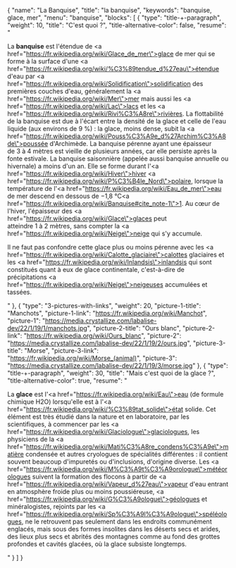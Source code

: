 {
  "name": "La Banquise",
  "title": "la banquise",
  "keywords": "banquise, glace, mer",
  "menu": "banquise",
  "blocks": [
    {
      "type": "title-+-paragraph",
      "weight": 10,
      "title": "C'est quoi ?",
      "title-alternative-color": false,
      "resume": "<p>La <strong>banquise</strong> est l&#039;étendue de <a href=\"https://fr.wikipedia.org/wiki/Glace_de_mer\">glace de mer</a> qui se forme à la surface d&#039;une <a href=\"https://fr.wikipedia.org/wiki/%C3%89tendue_d%27eau\">étendue d&#039;eau</a> par <a href=\"https://fr.wikipedia.org/wiki/Solidification\">solidification</a> des premières couches d&#039;eau, généralement la <a href=\"https://fr.wikipedia.org/wiki/Mer\">mer</a> mais aussi les <a href=\"https://fr.wikipedia.org/wiki/Lac\">lacs</a> et les <a href=\"https://fr.wikipedia.org/wiki/Rivi%C3%A8re\">rivières</a>. La flottabilité de la banquise est due à l&#039;écart entre la densité de la glace et celle de l&#039;eau liquide (aux environs de 9 %) : la glace, moins dense, subit la <a href=\"https://fr.wikipedia.org/wiki/Pouss%C3%A9e_d%27Archim%C3%A8de\">poussée d&#039;Archimède</a>. La banquise pérenne ayant une épaisseur de 3 à 4 mètres est vieille de plusieurs années, car elle persiste après la fonte estivale. La banquise saisonnière (appelée aussi banquise annuelle ou hivernale) a moins d&#039;un an. Elle se forme durant l&#039;<a href=\"https://fr.wikipedia.org/wiki/Hiver\">hiver</a> <a href=\"https://fr.wikipedia.org/wiki/P%C3%B4le_Nord\">polaire</a>, lorsque la température de l&#039;<a href=\"https://fr.wikipedia.org/wiki/Eau_de_mer\">eau de mer</a> descend en dessous de −1,8 °C<a href=\"https://fr.wikipedia.org/wiki/Banquise#cite_note-1\">1</a>. Au cœur de l&#039;hiver, l&#039;épaisseur des <a href=\"https://fr.wikipedia.org/wiki/Glace\">glaces</a> peut atteindre 1 à 2 mètres, sans compter la <a href=\"https://fr.wikipedia.org/wiki/Neige\">neige</a> qui s&#039;y accumule.</p><p>Il ne faut pas confondre cette glace plus ou moins pérenne avec les <a href=\"https://fr.wikipedia.org/wiki/Calotte_glaciaire\">calottes glaciaires</a> et les <a href=\"https://fr.wikipedia.org/wiki/Inlandsis\">inlandsis</a> qui sont constitués quant à eux de glace continentale, c&#039;est-à-dire de précipitations <a href=\"https://fr.wikipedia.org/wiki/Neige\">neigeuses</a> accumulées et tassées.</p>"
    },
    {
      "type": "3-pictures-with-links",
      "weight": 20,
      "picture-1-title": "Manchots",
      "picture-1-link": "https://fr.wikipedia.org/wiki/Manchot",
      "picture-1": "https://media.crystallize.com/labalise-dev/22/1/19/1/manchots.jpg",
      "picture-2-title": "Ours blanc",
      "picture-2-link": "https://fr.wikipedia.org/wiki/Ours_blanc",
      "picture-2": "https://media.crystallize.com/labalise-dev/22/1/19/2/ours.jpg",
      "picture-3-title": "Morse",
      "picture-3-link": "https://fr.wikipedia.org/wiki/Morse_(animal)",
      "picture-3": "https://media.crystallize.com/labalise-dev/22/1/19/3/morse.jpg"
    },
    {
      "type": "title-+-paragraph",
      "weight": 30,
      "title": "Mais c'est quoi de la glace ?",
      "title-alternative-color": true,
      "resume": "<p>La <strong>glace</strong> est l&#039;<a href=\"https://fr.wikipedia.org/wiki/Eau\">eau</a> (de formule chimique H2O) lorsqu&#039;elle est à l&#039;<a href=\"https://fr.wikipedia.org/wiki/%C3%89tat_solide\">état solide</a>. Cet élément est très étudié dans la nature et en laboratoire, par les scientifiques, à commencer par les <a href=\"https://fr.wikipedia.org/wiki/Glaciologue\">glaciologues</a>, les physiciens de la <a href=\"https://fr.wikipedia.org/wiki/Mati%C3%A8re_condens%C3%A9e\">matière condensée</a> et autres cryologues de spécialités différentes : il contient souvent beaucoup d&#039;impuretés ou d&#039;inclusions, d&#039;origine diverse. Les <a href=\"https://fr.wikipedia.org/wiki/M%C3%A9t%C3%A9orologue\">météorologues</a> suivent la formation des flocons à partir de <a href=\"https://fr.wikipedia.org/wiki/Vapeur_d%27eau\">vapeur d&#039;eau</a> entrant en atmosphère froide plus ou moins poussiéreuse, <a href=\"https://fr.wikipedia.org/wiki/G%C3%A9ologue\">géologues</a> et minéralogistes, rejoints par les <a href=\"https://fr.wikipedia.org/wiki/Sp%C3%A9l%C3%A9ologue\">spéléologues</a>, ne le retrouvent pas seulement dans les endroits communément englacés, mais sous des formes insolites dans les déserts secs et arides, des lieux plus secs et abrités des montagnes comme au fond des grottes profondes et cavités glacées, où la glace subsiste longtemps.</p>"
    }
  ]
}
